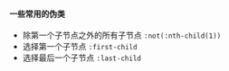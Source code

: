 #### 一些常用的伪类

+ 除第一个子节点之外的所有子节点 	    `:not(:nth-child(1))`
+ 选择第一个子节点                                	`:first-child`
+ 选择最后一个子节点             		           `:last-child`

​       
